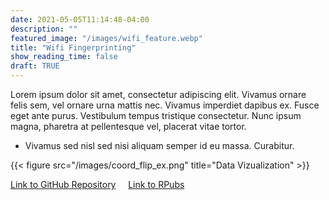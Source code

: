 ```yaml
---
date: 2021-05-05T11:14:48-04:00
description: ""
featured_image: "/images/wifi_feature.webp"
title: "Wifi Fingerprinting"
show_reading_time: false
draft: TRUE
---
```

Lorem ipsum dolor sit amet, consectetur adipiscing elit. Vivamus ornare felis sem, vel ornare urna mattis nec. Vivamus imperdiet dapibus ex. Fusce eget ante purus. Vestibulum tempus tristique consectetur. Nunc ipsum magna, pharetra at pellentesque vel, placerat vitae tortor.
- Vivamus sed nisl sed nisi aliquam semper id eu massa. Curabitur.

{{< figure src="/images/coord_flip_ex.png" title="Data Vizualization" >}}

[Link to GitHub Repository](https://github.com/kpiatti/WIFI-Fingerprinting-Project) &nbsp; &nbsp; [Link to RPubs](https://rpubs.com/kpiatti)
